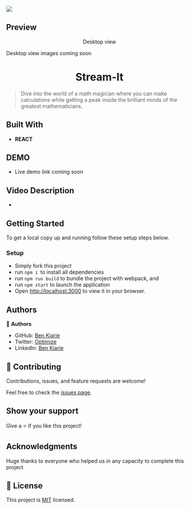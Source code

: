 ![](https://img.shields.io/badge/Microverse-blueviolet)

## Preview
<p align="center">Desktop view</p>

Desktop view images coming soon

<h1 align="center"> Stream-It </h1>

> Dive into the world of a math magician where you can make calculations while getting a peak inside the brilliant minds of the greatest mathematicians.



## Built With

- **REACT** 

## DEMO

- Live demo link coming soon 
  
## Video Description

- 

## Getting Started

To get a local copy up and running follow these setup steps below.

### Setup

- Simply fork this project
- run `npm i `to install all dependencies
- run `npm run build` to bundle the project with webpack, and
- run `npm start` to launch the application
- Open [http://localhost:3000](http://localhost:3000) to view it in your browser.

## Authors

👤 **Authors**

- GitHub: [Ben Kiarie](https://github.com/Benmuiruri)
- Twitter: [Optimize](https://twitter.com/_optimize)
- LinkedIn: [Ben Kiarie](https://www.linkedin.com/in/benjamin-kiarie-180b66149/)

## 🤝 Contributing

Contributions, issues, and feature requests are welcome!

Feel free to check the [issues page](https://github.com/Benmuiruri/math-magician/issues).

## Show your support

Give a ⭐️ if you like this project!

## Acknowledgments

Huge thanks to everyone who helped us in any capacity to complete this project

## 📝 License

This project is [MIT](https://opensource.org/licenses/MIT) licensed.

